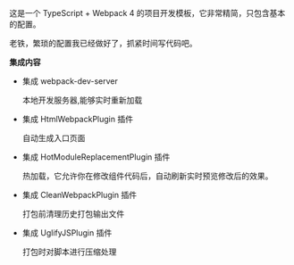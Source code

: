 这是一个 TypeScript + Webpack 4 的项目开发模板，它非常精简，只包含基本的配置。

老铁，繁琐的配置我已经做好了，抓紧时间写代码吧。

**集成内容**

* 集成 webpack-dev-server

    本地开发服务器,能够实时重新加载
    
* 集成 HtmlWebpackPlugin 插件

    自动生成入口页面

* 集成 HotModuleReplacementPlugin 插件
    
    热加载，它允许你在修改组件代码后，自动刷新实时预览修改后的效果。

* 集成 CleanWebpackPlugin 插件

    打包前清理历史打包输出文件

* 集成 UglifyJSPlugin 插件

    打包时对脚本进行压缩处理